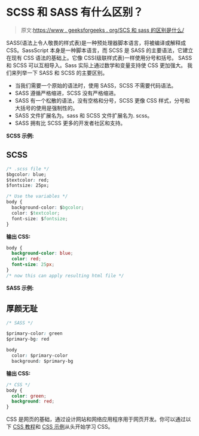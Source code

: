 # SCSS 和 SASS 有什么区别？

> 原文:[https://www . geeksforgeeks . org/SCS 和 sass 的区别是什么/](https://www.geeksforgeeks.org/what-is-the-difference-between-scss-and-sass/)

SASS(语法上令人敬畏的样式表)是一种预处理器脚本语言，将被编译或解释成 CSS。SassScript 本身是一种脚本语言，而 SCSS 是 SASS 的主要语法，它建立在现有 CSS 语法的基础上。它像 CSS(级联样式表)一样使用分号和括号。
SASS 和 SCSS 可以互相导入。Sass 实际上通过数学和变量支持使 CSS 更加强大。
我们来列举一下 SASS 和 SCSS 的主要区别。

*   当我们需要一个原始的语法时，使用 SASS，SCSS 不需要代码语法。
*   SASS 遵循严格缩进，SCSS 没有严格缩进。
*   SASS 有一个松散的语法，没有空格和分号，SCSS 更像 CSS 样式，分号和大括号的使用是强制性的。
*   SASS 文件扩展名为。sass 和 SCSS 文件扩展名为. scss。
*   SASS 拥有比 SCSS 更多的开发者社区和支持。

**SCSS 示例:**

## SCSS

```css
/* .scss file */
$bgcolor: blue;
$textcolor: red;
$fontsize: 25px;

/* Use the variables */
body {
  background-color: $bgcolor;
  color: $textcolor;
  font-size: $fontsize;
}
```

**输出 CSS:**

```css
body {
  background-color: blue;
  color: red;
  font-size: 25px;
}
/* now this can apply resulting html file */
```

**SASS 示例:**

## 厚颜无耻

```css
/* SASS */

$primary-color: green
$primary-bg: red

body 
  color: $primary-color
  background: $primary-bg
```

**输出 CSS:**

```css
/* CSS */
body {
  color: green;
  background: red;
}
```

CSS 是网页的基础，通过设计网站和网络应用程序用于网页开发。你可以通过以下 [CSS 教程](https://www.geeksforgeeks.org/css-tutorials/)和 [CSS 示例](https://www.geeksforgeeks.org/css-examples/)从头开始学习 CSS。